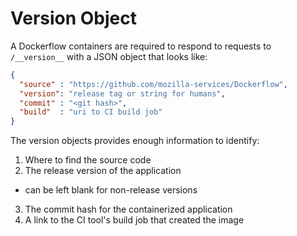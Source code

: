 # Version Object

A Dockerflow containers are required to respond to requests to `/__version__` with a JSON object that looks like:

```json
{
  "source" : "https://github.com/mozilla-services/Dockerflow", 
  "version": "release tag or string for humans", 
  "commit" : "<git hash>",
  "build"  : "uri to CI build job"
}
```

The version objects provides enough information to identify:

1. Where to find the source code
2. The release version of the application
  - can be left blank for non-release versions
3. The commit hash for the containerized application
4. A link to the CI tool's build job that created the image